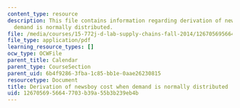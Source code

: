 ```yaml
---
content_type: resource
description: This file contains information regarding derivation of newsboy cost when
  demand is normally distributed.
file: /media/courses/15-772j-d-lab-supply-chains-fall-2014/1267056956647703b39a55b3b239eb4b_MIT15_772JF14_Normal.pdf
file_type: application/pdf
learning_resource_types: []
ocw_type: OCWFile
parent_title: Calendar
parent_type: CourseSection
parent_uid: 6b4f9286-3fba-1c85-bb1e-0aae26230815
resourcetype: Document
title: Derivation of newsboy cost when demand is normally distributed
uid: 12670569-5664-7703-b39a-55b3b239eb4b
---
```


